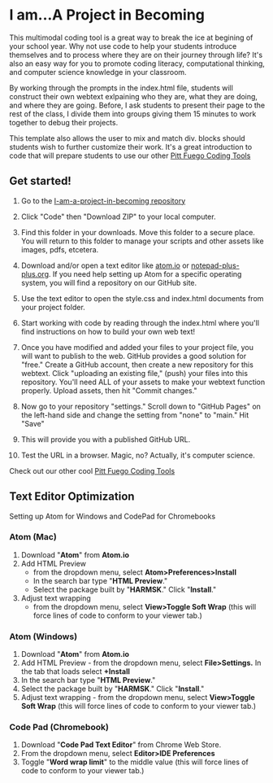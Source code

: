 # I am...A Project in Becoming

This multimodal coding tool is a great way to break the ice at begining of your school year. Why not use code to help your students introduce themselves and to process where they are on their journey through life? It's also an easy way for you to promote coding literacy, computational thinking, and computer science knowledge in your classroom.

By working through the prompts in the index.html file, students will construct their own webtext exlpaining who they are, what they are doing, and where they are going. Before, I ask students to present their page to the rest of the class, I divide them into groups giving them 15 minutes to work together to debug their projects.  

This template also allows the user to mix and match div. blocks should students wish to further customize their work. It's a great introduction to code that will prepare students to use our other [Pitt Fuego Coding Tools](https://github.com/pitt-fuego)

    
## Get started! 

1. Go to the [I-am-a-project-in-becoming repository](https://github.com/pitt-fuego/I-am-a-project-in-becoming) 

2. Click "Code" then "Download ZIP" to your local computer. 

3. Find this folder in your downloads. Move this folder to a secure place. You will return to this folder to manage your scripts and other assets like images, pdfs, etcetera. 

4. Download and/or open a text editor like [atom.io](https://atom.io) or [notepad-plus-plus.org](notepad-plus-plus.org). If you need help setting up Atom for a specific operating system, you will find a repository on our GitHub site. 

5. Use the text editor to open the style.css and index.html documents from your project folder.  

6. Start working with code by reading through the index.html where you'll find instructions on how to build your own web text! 

7. Once you have modified and added your files to your project file, you will want to publish to the web. GitHub provides a good solution for "free." Create a GitHub account, then create a new repository for this webtext. Click  "uploading an existing file," (push) your files into this repository. You'll need ALL of your assets to make your webtext function properly. Upload assets, then hit "Commit changes." 

8. Now go to your repository "settings." Scroll down to "GitHub Pages" on the left-hand side and change the setting from "none" to "main." Hit "Save"

9. This will provide you with a published GitHub URL.

10. Test the URL in a browser. Magic, no? Actually, it's computer science.  
 


Check out our other cool [Pitt Fuego Coding Tools](https://pitt-fuego.github.io/Pitt-Fuego-Coding-Tools/)






## Text Editor Optimization 

Setting up Atom for Windows and CodePad for Chromebooks 

### Atom (Mac)


1. Download "**Atom**" from **Atom.io**
1. Add HTML Preview 
	- from the dropdown menu, select **Atom>Preferences>Install**
	- In the search bar type "**HTML Preview**." 
	- Select the package built by "**HARMSK**." Click "**Install**."
1. Adjust text wrapping 
	 -	from the dropdown menu, select **View>Toggle Soft Wrap** (this will force lines of code to conform to your viewer tab.)

### Atom (Windows)

1. Download "**Atom**" from **Atom.io**
1. Add HTML Preview - from the dropdown menu, select **File>Settings.** In the tab that loads select **+Install** 
1. In the search bar type "**HTML Preview**." 
1. Select the package built by "**HARMSK**." Click "**Install**."
1. Adjust text wrapping - from the dropdown menu, select **View>Toggle Soft Wrap** (this will force lines of code to conform to your viewer tab.)

### Code Pad (Chromebook)

1. Download "**Code Pad Text Editor**" from Chrome Web Store. 
1. From the dropdown menu, select **Editor>IDE Preferences**
1. Toggle "**Word wrap limit**" to the middle value (this will force lines of code to conform to your viewer tab.)<p>&nbsp;</p>





